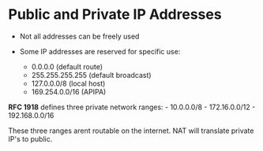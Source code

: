# Public and Private IP Addresses

- Not all addresses can be freely used

- Some IP addresses are reserved for specific use:
	- 0.0.0.0 (default route)
	- 255.255.255.255 (default broadcast)
	- 127.0.0.0/8 (local host)
	- 169.254.0.0/16 (APIPA)

**RFC 1918** defines three private network ranges:
	- 10.0.0.0/8
	- 172.16.0.0/12 
	- 192.168.0.0/16

These three ranges arent routable on the internet. NAT will translate private IP's to public.

